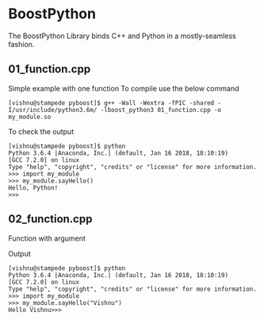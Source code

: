 # BoostPython
The BoostPython Library binds C++ and Python in a mostly-seamless fashion.

## 01_function.cpp
Simple example with one function
To compile use the below command

```
[vishnu@stampede pyboost]$ g++ -Wall -Wextra -fPIC -shared -I/usr/include/python3.6m/ -lboost_python3 01_function.cpp -o my_module.so
```

To check the output
```
[vishnu@stampede pyboost]$ python
Python 3.6.4 |Anaconda, Inc.| (default, Jan 16 2018, 18:10:19) 
[GCC 7.2.0] on linux
Type "help", "copyright", "credits" or "license" for more information.
>>> import my_module
>>> my_module.sayHello()
Hello, Python!
>>> 
```

## 02_function.cpp
Function with argument

Output
```
[vishnu@stampede pyboost]$ python
Python 3.6.4 |Anaconda, Inc.| (default, Jan 16 2018, 18:10:19) 
[GCC 7.2.0] on linux
Type "help", "copyright", "credits" or "license" for more information.
>>> import my_module
>>> my_module.sayHello("Vishnu")
Hello Vishnu>>> 

```
